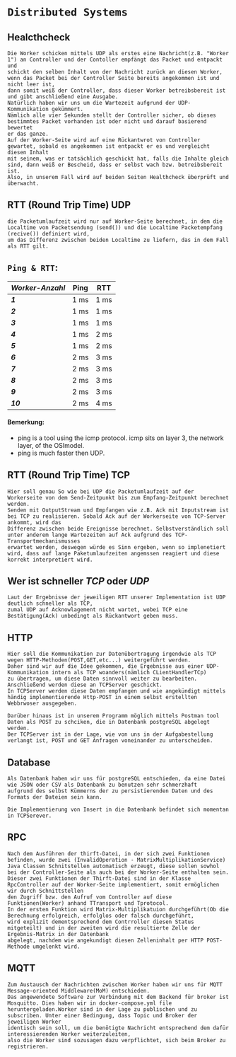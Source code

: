 # `Distributed Systems`

## Healcthcheck
```
Die Worker schicken mittels UDP als erstes eine Nachricht(z.B. "Worker 1") an Controller und der Contoller empfängt das Packet und entpackt und 
schickt den selben Inhalt von der Nachricht zurück an diesen Worker, wenn das Packet bei der Controller Seite bereits angekommen ist und nicht leer ist,
dann somit weiß der Controller, dass dieser Worker betreibsbereit ist und gibt anschließend eine Ausgabe.
Natürlich haben wir uns um die Wartezeit aufgrund der UDP-Kommunikation gekümmert.
Nämlich alle vier Sekunden stellt der Controller sicher, ob dieses bestimmtes Packet vorhanden ist oder nicht und darauf basierend bewertet
er das ganze. 
Auf der Worker-Seite wird auf eine Rückantwrot von Controller gewartet, sobald es angekommen ist entpackt er es und vergleicht diesen Inhalt 
mit seinem, was er tatsächlich geschickt hat, falls die Inhalte gleich sind, dann weiß er Bescheid, dass er selbst wach bzw. betreibsbereit ist.
Also, in unserem Fall wird auf beiden Seiten Healthcheck überprüft und überwacht.

```
## RTT (Round Trip Time) UDP
``` 
die Packetumlaufzeit wird nur auf Worker-Seite berechnet, in dem die Localtime von Packetsendung (send()) und die Localtime Packetempfang (recive()) definiert wird,
um das Differenz zwischen beiden Localtime zu liefern, das in dem Fall als RTT gilt.
```

## `Ping & RTT`:

| ***Worker-Anzahl*** | Ping | RTT  |
|---------------------|------|------|
| ***1***             | 1 ms | 1 ms |
| ***2***             | 1 ms | 1 ms |
| ***3***             | 1 ms | 1 ms |
| ***4***             | 1 ms | 2 ms |
| ***5***             | 1 ms | 2 ms |
| ***6***             | 2 ms | 3 ms |
| ***7***             | 2 ms | 3 ms |
| ***8***             | 2 ms | 3 ms |
| ***9***             | 2 ms | 3 ms |
| ***10***            | 2 ms | 4 ms |

#### Bemerkung:
- ping is a tool using the icmp protocol. icmp sits on layer 3, the network layer, of the OSImodel.
- ping is much faster then UDP.

## RTT (Round Trip Time) TCP
```
Hier soll genau So wie bei UDP die Packetumlaufzeit auf der Workerseite von dem Send-Zeitpunkt bis zum Empfang-Zeitpunkt berechnet werden. 
Senden mit OutputStream und Empfangen wie z.B. Ack mit Inputstream ist bei TCP zu realisieren. Sobald Ack auf der Workerseite von TCP-Server ankommt, wird das
Differenz zwischen beide Ereignisse berechnet. Selbstverständlich soll  unter anderem lange Wartezeiten auf Ack aufgrund des TCP-Transportmechanismusses 
erwartet werden, deswegen würde es Sinn ergeben, wenn so implenetiert wird, dass auf lange Paketumlaufzeiten angemssen reagiert und diese korrekt interpretiert wird. 
```
## Wer ist schneller ***TCP*** oder ***UDP***
```
Laut der Ergebnisse der jeweiligen RTT unserer Implementation ist UDP deutlich schneller als TCP,
zumal UDP auf Acknowlagement nicht wartet, wobei TCP eine Bestätigung(Ack) unbedingt als Rückantwort geben muss. 
```
## HTTP
``` 
Hier soll die Kommunikation zur Datenübertragung irgendwie als TCP wegen HTTP-Methoden(POST,GET,etc...) weitergeführt werden.
Daher sind wir auf die Idee gekommen, die Ergebnisse aus einer UDP-Kommunikation intern als TCP woanders(nämlich CLientHandlerTCp) 
zu übertragen, um diese Daten sinnvoll weiter zu bearbeiten. Anschließend werden diese an TCPServer geschickt.  
In TCPServer werden diese Daten empfangen und wie angekündigt mittels händig implementierende Http-POST in einem selbst erstellten 
Webbrwoser ausgegeben.   

Darüber hinaus ist in unserem Programm möglich mittels Postman tool Daten als POST zu schciken, die in Datenbank postgreSQL abgelegt werden.
Der TCPServer ist in der Lage, wie von uns in der Aufgabestellung verlangt ist, POST und GET Anfragen voneinander zu unterscheiden.            
```

## Database
```
Als Datenbank haben wir uns für postgreSQL entschieden, da eine Datei wie JSON oder CSV als Datenbank zu benutzen sehr schmerzhaft  
aufgrund des selbst Kümmerns der zu persistierenden Daten und des Formats der Dateien sein kann. 

Die Implementierung von Insert in die Datenbank befindet sich momentan in TCPSerever.
```

## RPC
```
Nach dem Ausführen der thirft-Datei, in der sich zwei Funktionen befinden, wurde zwei (InvalidOperation - MatrixMultiplikationService)
Java Classen Schnitstellen automatisch erzeugt, diese sollen sowhol bei der Controller-Seite als auch bei der Worker-Seite enthalten sein.
Dieser zwei Funktionen der Thirft-Datei sind in der Klasse RpcController auf der Worker-Seite implementiert, somit ermöglichen wir durch Schnittstellen
den Zugriff bzw. den Aufruf vom Controller auf diese Funktionen(Worker) anhand TTransport und Tprotocol.
In der ersten Funktion wird Matrix-Multiplikatuion durchgeführt(Ob die Berechnung erfolgreich, erfolglos oder falsch durchgeführt,
wird explizit dementsprechend dem Contrroller diesen Status mitgeteilt) und in der zweiten wird die resultierte Zelle der Ergebnis-Matrix in der Datenbank 
abgelegt, nachdem wie angekundigt diesen Zelleninhalt per HTTP POST-Methode umgelenkt wird. 
```

## MQTT
```
Zum Austausch der Nachrichten zwischen Worker haben wir uns für MQTT Message-oriented Middleware(MoM) entschieden.  
Das angewendete Software zur Verbindung mit dem Backend für broker ist Mosquitto. Dies haben wir in docker-compose.yml file 
heruntergeladen.Worker sind in der Lage zu publischen und zu subscriben. Unter einer Bedingung, dass Topic und Broker der jeweiligen Worker 
identisch sein soll, um die benötigte Nachricht entsprechend dem dafür interessierenden Worker weiterzuleiten,
also die Worker sind sozusagen dazu verpflichtet, sich beim Broker zu registrieren. 
```